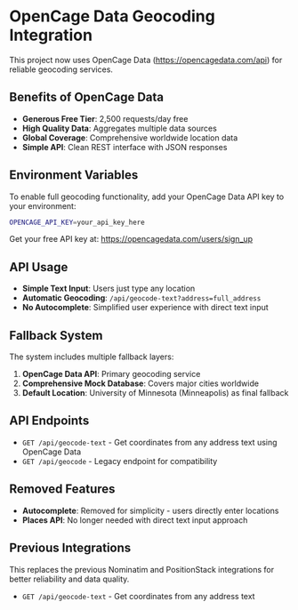 # OpenCage Data Geocoding Integration

This project now uses OpenCage Data (https://opencagedata.com/api) for reliable geocoding services.

## Benefits of OpenCage Data

- **Generous Free Tier**: 2,500 requests/day free
- **High Quality Data**: Aggregates multiple data sources
- **Global Coverage**: Comprehensive worldwide location data
- **Simple API**: Clean REST interface with JSON responses

## Environment Variables

To enable full geocoding functionality, add your OpenCage Data API key to your environment:

```bash
OPENCAGE_API_KEY=your_api_key_here
```

Get your free API key at: https://opencagedata.com/users/sign_up

## API Usage

- **Simple Text Input**: Users just type any location
- **Automatic Geocoding**: `/api/geocode-text?address=full_address`
- **No Autocomplete**: Simplified user experience with direct text input

## Fallback System

The system includes multiple fallback layers:

1. **OpenCage Data API**: Primary geocoding service
2. **Comprehensive Mock Database**: Covers major cities worldwide
3. **Default Location**: University of Minnesota (Minneapolis) as final fallback

## API Endpoints

- `GET /api/geocode-text` - Get coordinates from any address text using OpenCage Data
- `GET /api/geocode` - Legacy endpoint for compatibility

## Removed Features

- **Autocomplete**: Removed for simplicity - users directly enter locations
- **Places API**: No longer needed with direct text input approach

## Previous Integrations

This replaces the previous Nominatim and PositionStack integrations for better reliability and data quality.
- `GET /api/geocode-text` - Get coordinates from any address text
